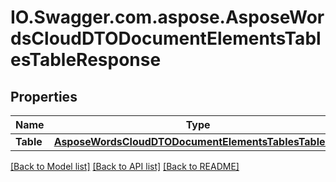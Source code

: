 # IO.Swagger.com.aspose.AsposeWordsCloudDTODocumentElementsTablesTableResponse
## Properties

Name | Type | Description | Notes
------------ | ------------- | ------------- | -------------
**Table** | [**AsposeWordsCloudDTODocumentElementsTablesTableDto**](AsposeWordsCloudDTODocumentElementsTablesTableDto.md) | Table. | [optional] 

[[Back to Model list]](../README.md#documentation-for-models) [[Back to API list]](../README.md#documentation-for-api-endpoints) [[Back to README]](../README.md)

